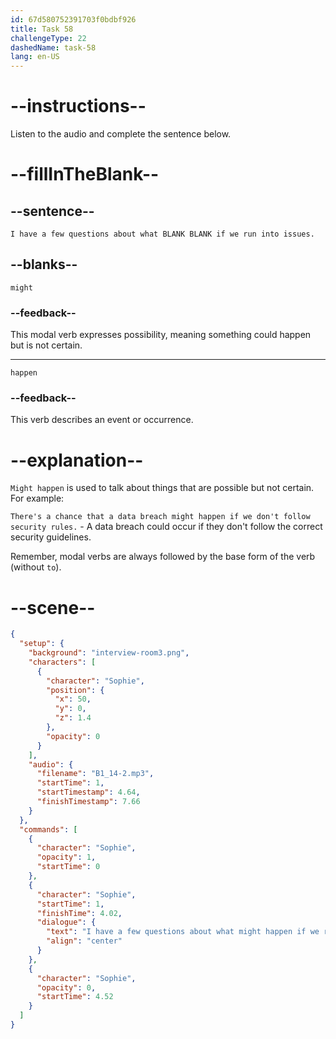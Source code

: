 ```yaml
---
id: 67d580752391703f0bdbf926
title: Task 58
challengeType: 22
dashedName: task-58
lang: en-US
---
```


<!-- (Audio) Sophie: I have a few questions about what might happen if we run into issues. -->

# --instructions--

Listen to the audio and complete the sentence below.

# --fillInTheBlank--

## --sentence--

`I have a few questions about what BLANK BLANK if we run into issues.`

## --blanks--

`might`

### --feedback--

This modal verb expresses possibility, meaning something could happen but is not certain.

---

`happen`

### --feedback--

This verb describes an event or occurrence.

# --explanation--

`Might happen` is used to talk about things that are possible but not certain. For example:

`There's a chance that a data breach might happen if we don't follow security rules.` - A data breach could occur if they don't follow the correct security guidelines.

Remember, modal verbs are always followed by the base form of the verb (without `to`).

# --scene--

```json
{
  "setup": {
    "background": "interview-room3.png",
    "characters": [
      {
        "character": "Sophie",
        "position": {
          "x": 50,
          "y": 0,
          "z": 1.4
        },
        "opacity": 0
      }
    ],
    "audio": {
      "filename": "B1_14-2.mp3",
      "startTime": 1,
      "startTimestamp": 4.64,
      "finishTimestamp": 7.66
    }
  },
  "commands": [
    {
      "character": "Sophie",
      "opacity": 1,
      "startTime": 0
    },
    {
      "character": "Sophie",
      "startTime": 1,
      "finishTime": 4.02,
      "dialogue": {
        "text": "I have a few questions about what might happen if we run into issues.",
        "align": "center"
      }
    },
    {
      "character": "Sophie",
      "opacity": 0,
      "startTime": 4.52
    }
  ]
}
```
